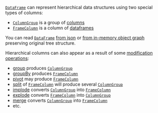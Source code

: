 [//]: # (title: Hierarchical data structures)

[`DataFrame`](DataFrame.md) can represent hierarchical data structures using two special types of columns:

* [`ColumnGroup`](DataColumn.md#columngroup) is a group of [columns](DataColumn.md)
* [`FrameColumn`](DataColumn.md#framecolumn) is a column of [dataframes](DataFrame.md)

You can read [`DataFrame`](DataFrame.md) [from json](read.md#reading-json) or [from in-memory object graph](createDataFrame.md#todataframe) preserving original tree structure.

Hierarchical columns can also appear as a result of some [modification operations](modify.md):
* [group](group.md) produces [`ColumnGroup`](DataColumn.md#columngroup) 
* [groupBy](groupBy.md) produces [`FrameColumn`](DataColumn.md#framecolumn)
* [pivot](pivot.md) may produce [`FrameColumn`](DataColumn.md#framecolumn)
* [split](split.md) of [`FrameColumn`](DataColumn.md#framecolumn) will produce several [`ColumnGroup`](DataColumn.md#columngroup)
* [implode](implode.md) converts [`ColumnGroup`](DataColumn.md#columngroup) into [`FrameColumn`](DataColumn.md#framecolumn)
* [explode](explode.md) converts [`FrameColumn`](DataColumn.md#framecolumn) into [`ColumnGroup`](DataColumn.md#columngroup)
* [merge](merge.md) converts [`ColumnGroup`](DataColumn.md#columngroup) into [`FrameColumn`](DataColumn.md#framecolumn)
* etc.

